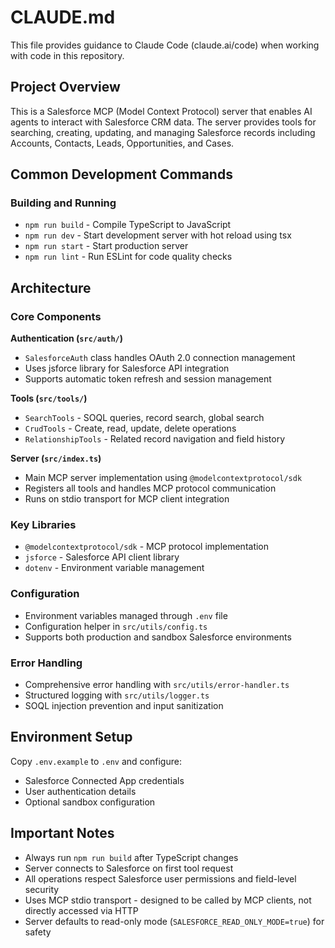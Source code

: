 # CLAUDE.md

This file provides guidance to Claude Code (claude.ai/code) when working with code in this repository.

## Project Overview

This is a Salesforce MCP (Model Context Protocol) server that enables AI agents to interact with Salesforce CRM data. The server provides tools for searching, creating, updating, and managing Salesforce records including Accounts, Contacts, Leads, Opportunities, and Cases.

## Common Development Commands

### Building and Running
- `npm run build` - Compile TypeScript to JavaScript
- `npm run dev` - Start development server with hot reload using tsx
- `npm run start` - Start production server
- `npm run lint` - Run ESLint for code quality checks

## Architecture

### Core Components

**Authentication (`src/auth/`)**
- `SalesforceAuth` class handles OAuth 2.0 connection management
- Uses jsforce library for Salesforce API integration
- Supports automatic token refresh and session management

**Tools (`src/tools/`)**
- `SearchTools` - SOQL queries, record search, global search
- `CrudTools` - Create, read, update, delete operations
- `RelationshipTools` - Related record navigation and field history

**Server (`src/index.ts`)**
- Main MCP server implementation using `@modelcontextprotocol/sdk`
- Registers all tools and handles MCP protocol communication
- Runs on stdio transport for MCP client integration

### Key Libraries
- `@modelcontextprotocol/sdk` - MCP protocol implementation
- `jsforce` - Salesforce API client library
- `dotenv` - Environment variable management

### Configuration
- Environment variables managed through `.env` file
- Configuration helper in `src/utils/config.ts`
- Supports both production and sandbox Salesforce environments

### Error Handling
- Comprehensive error handling with `src/utils/error-handler.ts`
- Structured logging with `src/utils/logger.ts`
- SOQL injection prevention and input sanitization

## Environment Setup

Copy `.env.example` to `.env` and configure:
- Salesforce Connected App credentials
- User authentication details
- Optional sandbox configuration

## Important Notes

- Always run `npm run build` after TypeScript changes
- Server connects to Salesforce on first tool request
- All operations respect Salesforce user permissions and field-level security
- Uses MCP stdio transport - designed to be called by MCP clients, not directly accessed via HTTP
- Server defaults to read-only mode (`SALESFORCE_READ_ONLY_MODE=true`) for safety
